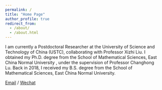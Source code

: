 ```yaml
---
permalink: /
title: "Home Page"
author_profile: true
redirect_from: 
  - /about/
  - /about.html
---
```


I am currently a Postdoctoral Researcher at the University of Science and Technology of China (USTC), collaborating with Professor Xizhi Liu. I obtained my Ph.D. degree from the School of Mathematical Sciences, East China Normal University , under the supervision of Professor Changhong Lu. Back in 2018, I received my B.S. degree from the School of Mathematical Sciences, East China Normal University.

[Email](mailto:chenwanfang@ustc.edu.cn) / [Wechat](images/wechat.jpg)
